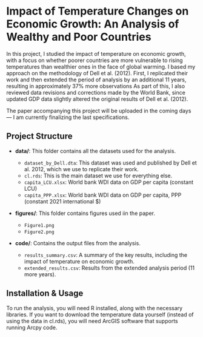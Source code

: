 # Impact of Temperature Changes on Economic Growth: An Analysis of Wealthy and Poor Countries

In this project, I studied the impact of temperature on economic growth, with a focus on whether poorer countries are more vulnerable to rising temperatures than wealthier ones in the face of global warming.
I based my approach on the methodology of Dell et al. (2012). First, I replicated their work and then extended the period of analysis by an additional 11 years, resulting in approximately 37% more observations
As part of this, I also reviewed data revisions and corrections made by the World Bank, since updated GDP data slightly altered the original results of Dell et al. (2012).

The paper accompanying this project will be uploaded in the coming days — I am currently finalizing the last specifications.


## Project Structure

- **data/**: This folder contains all the datasets used for the analysis.
    - `dataset_by_Dell.dta`: This dataset was used and published by Dell et al. 2012, which we use to replicate their work.
    - `cl.rds`: This is the main dataset we use for everything else.
    - `capita_LCU.xlsx`: World bank WDI data on GDP per capita (constant LCU)
    - `capita_PPP.xlsx`: World bank WDI data on GDP per capita, PPP (constant 2021 international $)

- **figures/**: This folder contains figures used iin the paper.
    - `Figure1.png`
    - `Figure2.png`

- **code/**: Contains the output files from the analysis.
    - `results_summary.csv`: A summary of the key results, including the impact of temperature on economic growth.  
    - `extended_results.csv`: Results from the extended analysis period (11 more years).


## Installation & Usage

To run the analysis, you will need R installed, along with the necessary libraries. If you want to download the temperature data yourself (instead of using the data in cl.rds), you will need ArcGIS software that supports running Arcpy code.
